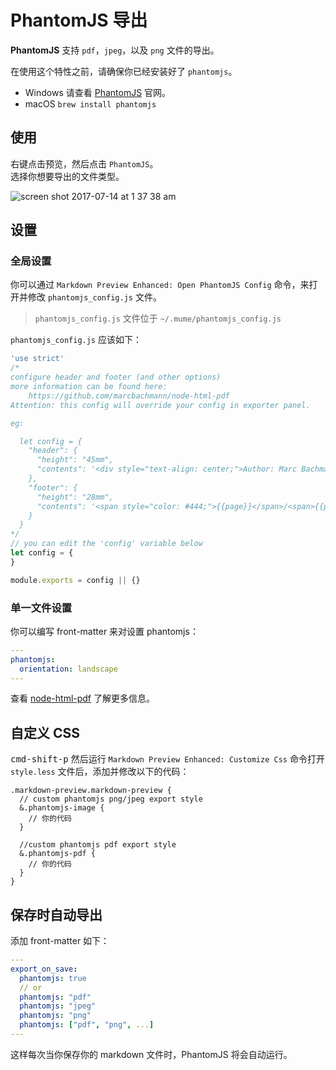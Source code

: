 # PhantomJS 导出  

**PhantomJS** 支持 `pdf`，`jpeg`，以及 `png` 文件的导出。  

在使用这个特性之前，请确保你已经安装好了 `phantomjs`。

* Windows
请查看 [PhantomJS](http://phantomjs.org/) 官网。
* macOS
`brew install phantomjs`

## 使用
右键点击预览，然后点击 `PhantomJS`。     
选择你想要导出的文件类型。  

![screen shot 2017-07-14 at 1 37 38 am](https://user-images.githubusercontent.com/1908863/28201098-0e5fe3be-6835-11e7-8db6-75fe7e5c35c7.png)

## 设置
### 全局设置
你可以通过 `Markdown Preview Enhanced: Open PhantomJS Config` 命令，来打开并修改 `phantomjs_config.js` 文件。  

> `phantomjs_config.js` 文件位于 `~/.mume/phantomjs_config.js`

`phantomjs_config.js` 应该如下：    


```javascript
'use strict'
/*
configure header and footer (and other options)
more information can be found here:
    https://github.com/marcbachmann/node-html-pdf
Attention: this config will override your config in exporter panel.

eg:

  let config = {
    "header": {
      "height": "45mm",
      "contents": '<div style="text-align: center;">Author: Marc Bachmann</div>'
    },
    "footer": {
      "height": "28mm",
      "contents": '<span style="color: #444;">{{page}}</span>/<span>{{pages}}</span>'
    }
  }
*/
// you can edit the 'config' variable below
let config = {
}

module.exports = config || {}
```

### 单一文件设置  
你可以编写 front-matter  来对设置 phantomjs：  

```yaml
---
phantomjs:
  orientation: landscape
---
```

查看 [node-html-pdf](https://github.com/marcbachmann/node-html-pdf#options) 了解更多信息。   

## 自定义 CSS
<kbd>cmd-shift-p</kbd> 然后运行 `Markdown Preview Enhanced: Customize Css` 命令打开 `style.less` 文件后，添加并修改以下的代码：    
```less
.markdown-preview.markdown-preview {
  // custom phantomjs png/jpeg export style
  &.phantomjs-image {
    // 你的代码
  }

  //custom phantomjs pdf export style
  &.phantomjs-pdf {
    // 你的代码
  }
}
```

## 保存时自动导出
添加 front-matter 如下：  
```yaml
---
export_on_save:
  phantomjs: true
  // or
  phantomjs: "pdf"
  phantomjs: "jpeg"
  phantomjs: "png"
  phantomjs: ["pdf", "png", ...]
---
```
这样每次当你保存你的 markdown 文件时，PhantomJS  将会自动运行。
